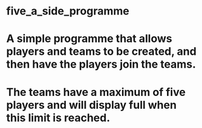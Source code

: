 # five_a_side_programme
# A simple programme that allows players and teams to be created, and then have the players join the teams.
# The teams have a maximum of five players and will display full when this limit is reached.
